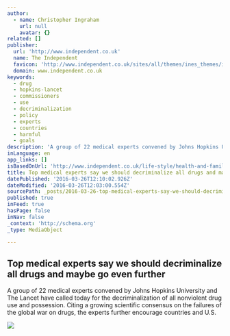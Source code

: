 ```yaml
---
author:
  - name: Christopher Ingraham
    url: null
    avatar: {}
related: []
publisher:
  url: 'http://www.independent.co.uk'
  name: The Independent
  favicon: 'http://www.independent.co.uk/sites/all/themes/ines_themes/independent_theme/favicon.ico'
  domain: www.independent.co.uk
keywords:
  - drug
  - hopkins-lancet
  - commissioners
  - use
  - decriminalization
  - policy
  - experts
  - countries
  - harmful
  - goals
description: 'A group of 22 medical experts convened by Johns Hopkins University and The Lancet have called today for the decriminalization of all nonviolent drug use and possession. Citing a growing scientific consensus on the failures of the global war on drugs, the experts further encourage countries and U.S.'
inLanguage: en
app_links: []
isBasedOnUrl: 'http://www.independent.co.uk/life-style/health-and-families/health-news/decriminalise-all-drugs-and-maybe-go-even-further-leading-experts-say-a6952431.html'
title: Top medical experts say we should decriminalize all drugs and maybe go even further
datePublished: '2016-03-26T12:10:02.926Z'
dateModified: '2016-03-26T12:03:00.554Z'
sourcePath: _posts/2016-03-26-top-medical-experts-say-we-should-decriminalize-all-drugs-an.md
published: true
inFeed: true
hasPage: false
inNav: false
_context: 'http://schema.org'
_type: MediaObject

---
```

<article style=""><h1>Top medical experts say we should decriminalize all drugs and maybe go even further</h1><p>A group of 22 medical experts convened by Johns Hopkins University and The Lancet have called today for the decriminalization of all nonviolent drug use and possession. Citing a growing scientific consensus on the failures of the global war on drugs, the experts further encourage countries and U.S.</p><img src="http://static.independent.co.uk/s3fs-public/thumbnails/image/2016/03/25/16/marijuana-getty.jpg" /></article>